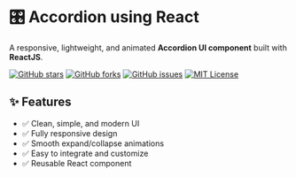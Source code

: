 # 🎛️ Accordion using React

A responsive, lightweight, and animated **Accordion UI component** built with **ReactJS**.

[![GitHub stars](https://img.shields.io/github/stars/Kazi-Irfanul-Islam/Accordion-using-react?style=flat-square)](https://github.com/Kazi-Irfanul-Islam/Accordion-using-react/stargazers)
[![GitHub forks](https://img.shields.io/github/forks/Kazi-Irfanul-Islam/Accordion-using-react?style=flat-square)](https://github.com/Kazi-Irfanul-Islam/Accordion-using-react/network)
[![GitHub issues](https://img.shields.io/github/issues/Kazi-Irfanul-Islam/Accordion-using-react?style=flat-square)](https://github.com/Kazi-Irfanul-Islam/Accordion-using-react/issues)
[![MIT License](https://img.shields.io/github/license/Kazi-Irfanul-Islam/Accordion-using-react?style=flat-square)](./LICENSE)



## ✨ Features

- ✅ Clean, simple, and modern UI
- ✅ Fully responsive design
- ✅ Smooth expand/collapse animations
- ✅ Easy to integrate and customize
- ✅ Reusable React component


